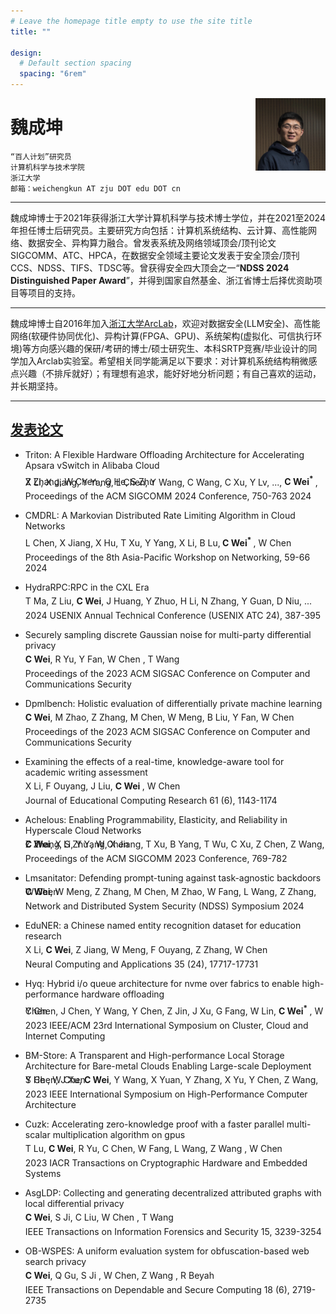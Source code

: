 ```yaml
---
# Leave the homepage title empty to use the site title
title: ""

design:
  # Default section spacing
  spacing: "6rem"
---
```

[<img src="../photo.png" style="max-width:22.3%;min-width:40px;float:right;" alt="chengkun wei" />]()

# 魏成坤
 	“百人计划”研究员
	计算机科学与技术学院
	浙江大学
	邮箱：weichengkun AT zju DOT edu DOT cn

---

魏成坤博士于2021年获得浙江大学计算机科学与技术博士学位，并在2021至2024年担任博士后研究员。主要研究方向包括：计算机系统结构、云计算、高性能网络、数据安全、异构算力融合。曾发表系统及网络领域顶会/顶刊论文SIGCOMM、ATC、HPCA，在数据安全领域主要论文发表于安全顶会/顶刊CCS、NDSS、TIFS、TDSC等。曾获得安全四大顶会之一“**NDSS 2024 Distinguished Paper Award**”，并得到国家自然基金、浙江省博士后择优资助项目等项目的支持。

---

<!-- 
[<img src="../arclab.png" style="max-width:48%;min-width:50px;float:right;" alt="chengkun wei" />](http://arc.zju.edu.cn/) -->

魏成坤博士自2016年加入[浙江大学ArcLab](http://arc.zju.edu.cn/)，欢迎对数据安全(LLM安全)、高性能网络(软硬件协同优化)、异构计算(FPGA、GPU)、系统架构(虚拟化、可信执行环境)等方向感兴趣的保研/考研的博士/硕士研究生、本科SRTP竞赛/毕业设计的同学加入Arclab实验室。希望相关同学能满足以下要求：对计算机系统结构稍微感点兴趣（不排斥就好）；有理想有追求，能好好地分析问题；有自己喜欢的运动，并长期坚持。

---

## [发表论文](https://scholar.google.com/citations?hl=zh-CN&user=-jrGj9wAAAAJ)


- Triton: A Flexible Hardware Offloading Architecture for Accelerating Apsara vSwitch in Alibaba Cloud
  <p style="line-height:0;">
  X Li, X Jiang, Y Yang, L Chen, Y Wang, C Wang, C Xu, Y Lv, ..., <b>C Wei<sup>*</sup> </b>, Z Zhang, W Chen , Q He, S Zhu 
  
  Proceedings of the ACM SIGCOMM 2024 Conference, 750-763		2024
  </p>  
 
- CMDRL: A Markovian Distributed Rate Limiting Algorithm in Cloud Networks
  <p style="line-height:0;">
  L Chen, X Jiang, X Hu, T Xu, Y Yang, X Li, B Lu,<b> C Wei<sup>*</sup> </b>, W Chen 

  Proceedings of the 8th Asia-Pacific Workshop on Networking, 59-66		2024
  </p>
 
- HydraRPC:RPC in the CXL Era
  <p style="line-height:0;">
  T Ma, Z Liu, <b>C Wei</b>, J Huang, Y Zhuo, H Li, N Zhang, Y Guan, D Niu, ...

  2024 USENIX Annual Technical Conference (USENIX ATC 24), 387-395		
  </p>
 
- Securely sampling discrete Gaussian noise for multi-party differential privacy
  <p style="line-height:0;">
  <b>C Wei</b>, R Yu, Y Fan, W Chen , T Wang 

  Proceedings of the 2023 ACM SIGSAC Conference on Computer and Communications Security		
   </p>
 
- Dpmlbench: Holistic evaluation of differentially private machine learning
  <p style="line-height:0;">
  <b>C Wei</b>, M Zhao, Z Zhang, M Chen, W Meng, B Liu, Y Fan, W Chen 

  Proceedings of the 2023 ACM SIGSAC Conference on Computer and Communications Security	
   </p>
   
- Examining the effects of a real-time, knowledge-aware tool for academic writing assessment
  <p style="line-height:0;">
  X Li, F Ouyang, J Liu, <b>C Wei </b>, W Chen 

  Journal of Educational Computing Research 61 (6), 1143-1174	
   
- Achelous: Enabling Programmability, Elasticity, and Reliability in Hyperscale Cloud Networks
  <p style="line-height:0;">
  <b>C Wei</b>, X Li, Y Yang, X Jiang, T Xu, B Yang, T Wu, C Xu, Z Chen, Z Wang, Z Zhang, S Zhu , W Chen 

  Proceedings of the ACM SIGCOMM 2023 Conference, 769-782	
   </p>

- Lmsanitator: Defending prompt-tuning against task-agnostic backdoors
  <p style="line-height:0;">
  <b>C Wei</b>, W Meng, Z Zhang, M Chen, M Zhao, W Fang, L Wang, Z Zhang, W Chen 

  Network and Distributed System Security (NDSS) Symposium 2024
  </p>
 
- EduNER: a Chinese named entity recognition dataset for education research
  <p style="line-height:0;">
  X Li, <b>C Wei</b>, Z Jiang, W Meng, F Ouyang, Z Zhang, W Chen 

  Neural Computing and Applications 35 (24), 17717-17731	
   </p>
   
- Hyq: Hybrid i/o queue architecture for nvme over fabrics to enable high-performance hardware offloading
  <p style="line-height:0;">
  Y Chen, J Chen, Y Wang, Y Chen, Z Jin, J Xu, G Fang, W Lin, <b>C Wei<sup>*</sup> </b>, W Chen 

  2023 IEEE/ACM 23rd International Symposium on Cluster, Cloud and Internet Computing	
   </p>
<!--  
- High-performance and Scalable Software-based NVMe Virtualization Mechanism with I/O Queues Passthrough
  <p style="line-height:0;">
  Y Chen, Z Jin, Y Wang, Y Chen, H Yu, J Xu, J Chen, W Lin, K Fang, <b>C Wei </b>, ...

  arXiv preprint arXiv:2304.05148	
   </p> -->

- BM-Store: A Transparent and High-performance Local Storage Architecture for Bare-metal Clouds Enabling Large-scale Deployment
  <p style="line-height:0;">
  Y Chen, J Xu, <b>C Wei</b>, Y Wang, X Yuan, Y Zhang, X Yu, Y Chen, Z Wang, S He , W Chen 

  2023 IEEE International Symposium on High-Performance Computer Architecture	
  </p>

- Cuzk: Accelerating zero-knowledge proof with a faster parallel multi-scalar multiplication algorithm on gpus
    <p style="line-height:0;">
    T Lu, <b>C Wei</b>, R Yu, C Chen, W Fang, L Wang, Z Wang , W Chen 

    2023 IACR Transactions on Cryptographic Hardware and Embedded Systems
    </p>

 
- AsgLDP: Collecting and generating decentralized attributed graphs with local differential privacy
  <p style="line-height:0;">
  <b>C Wei</b>, S Ji, C Liu, W Chen , T Wang 

  IEEE Transactions on Information Forensics and Security 15, 3239-3254	  
   </p>
 
- OB-WSPES: A uniform evaluation system for obfuscation-based web search privacy
  <p style="line-height:0;">
  <b>C Wei</b>, Q Gu, S Ji , W Chen, Z Wang , R Beyah

  IEEE Transactions on Dependable and Secure Computing 18 (6), 2719-2735
  </p>
 